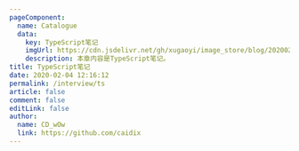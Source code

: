 ```yaml
---
pageComponent:
  name: Catalogue
  data:
    key: TypeScript笔记
    imgUrl: https://cdn.jsdelivr.net/gh/xugaoyi/image_store/blog/20200204143633.png
    description: 本章内容是TypeScript笔记。
title: TypeScript笔记
date: 2020-02-04 12:16:12
permalink: /interview/ts
article: false
comment: false
editLink: false
author:
  name: CD_wOw
  link: https://github.com/caidix
---
```

